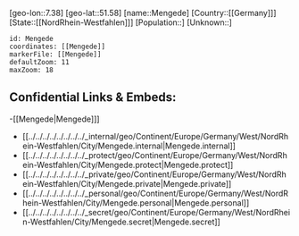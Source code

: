 ﻿---
location: [51.58,7.38]
mapzoom: [7,12] 
mapmarker: city 
type: City
tags:
- geo/City


SpocWebEntityId: 32409
isDeleted: false
confidential: public

---
[geo-lon::7.38]
[geo-lat::51.58]
[name::Mengede]
[Country::[[Germany]]]
[State::[[NordRhein-Westfahlen]]]
[Population::]
[Unknown::]


```leaflet
id: Mengede
coordinates: [[Mengede]]
markerFile: [[Mengede]]
defaultZoom: 11 
maxZoom: 18
```


## Confidential Links & Embeds: 
-[[Mengede|Mengede]]] 
- [[../../../../../../../../_internal/geo/Continent/Europe/Germany/West/NordRhein-Westfahlen/City/Mengede.internal|Mengede.internal]] 
- [[../../../../../../../../_protect/geo/Continent/Europe/Germany/West/NordRhein-Westfahlen/City/Mengede.protect|Mengede.protect]] 
- [[../../../../../../../../_private/geo/Continent/Europe/Germany/West/NordRhein-Westfahlen/City/Mengede.private|Mengede.private]] 
- [[../../../../../../../../_personal/geo/Continent/Europe/Germany/West/NordRhein-Westfahlen/City/Mengede.personal|Mengede.personal]] 
- [[../../../../../../../../_secret/geo/Continent/Europe/Germany/West/NordRhein-Westfahlen/City/Mengede.secret|Mengede.secret]] 
